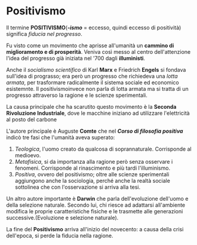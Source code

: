 # Positivismo

Il termine **POSITIVISMO**(***-ismo*** = eccesso, quindi eccesso di positività) significa *fiducia nel progresso*.

Fu visto come un movimento che aprisse all'umanità un **cammino di miglioramento e di prosperità**. Veniva così messo al centro dell'attenzione l'idea del progresso già iniziata nel '700 dagli **illuministi**.

Anche il *socialismo scientifico* di Karl **Marx** e Friedrich **Engels** si fondava sull'idea di prograsso; era però un progresso che richiedeva una *lotta armata*, per trasformare radicalmente il sistema sociale ed economico esistemnte. Il positivismoinvece non parla di lotta armata ma si tratta di un progresso attraverso la ragione e le scienze sperimentali.

La causa principale che ha scarutito questo movimento è la **Seconda Rivoluzione Industriale**, dove le macchine iniziano ad utilizzare l'elettricità al posto del carbone

L'autore principale è Auguste **Comte** che nel ***Corso di filosofia positiva*** indicò tre fasi che l'umanità aveva superato:

1. *Teologica*, l'uomo creato da qualcosa di soprannaturale. Corrisponde al medioevo.
2. *Metafisica*, si da importanza alla ragione però senza osservare i fenomeni. Corrisponde al rinascimento e più tardi l'illuminismo.
3. *Positiva*, ovvero del positivismo; oltre alle scienze sperimentali aggiungono anche la sociologia, perché anche la realtà sociale sottolinea che con l'osservazione si arriva alla tesi.

Un altro autore importante è **Darwin** che parla dell'evoluzione dell'uomo e della selezione naturale. Secondo lui, chi riesce ad adattarsi all'ambiente modifica le proprie caratteristiche fisiche e le trasmette alle generazioni successive.(Evoluzione e selezione naturale).

La fine del **Positivismo** arriva all'inizio del novecento: a causa della crisi dell'epoca, si perde la fiducia nella ragione.
